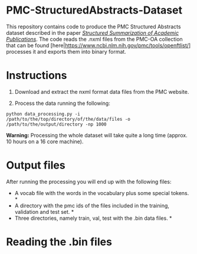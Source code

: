 # PMC-StructuredAbstracts-Dataset
This repository contains code to produce the PMC Structured Abstracts dataset described in the paper *[Structured Summarization of Academic Publications](https://arxiv.org/abs/1905.07695)*. The code reads the .nxml files from the PMC-OA collection that can be found [here|https://www.ncbi.nlm.nih.gov/pmc/tools/openftlist/] processes it and exports them into binary format.

# Instructions
1. Download and extract the nxml format data files from the PMC website.

2. Process the data running the following: 
```
python data_processing.py -i /path/to/the/top/directory/of/the/data/files -o /path/to/the/output/directory -np 1000
```

**Warning:** Processing the whole dataset will take quite a long time (approx. 10 hours on a 16 core machine).

# Output files
After running the processing you will end up with the following files:
* A vocab file with the words in the vocabulary plus some special tokens. *
* A directory with the pmc ids of the files included in the training, validation and test set. *
* Three directories, namely train, val, test with the .bin data files. *

# Reading the .bin files
